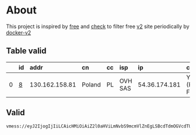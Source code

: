 
# About

This project is inspired by [free](https://github.com/freefq/free) and [check](https://github.com/yeahwu/check) to filter free [v2](https://github.com/v2fly/v2ray-core) site periodically by [docker-v2](https://hub.docker.com/r/v2ray/official)

    

## Table valid
|    | id                 | addr           | cn     | cc   | isp     | ip            | chatgpt          |
|---:|:-------------------|:---------------|:-------|:-----|:--------|:--------------|:-----------------|
|  0 | [8](config/8.json) | 130.162.158.81 | Poland | PL   | OVH SAS | 54.36.174.181 | Yes (Region: FR) |

## Valid
```
vmess://eyJ2IjogIjIiLCAicHMiOiAiZ2l0aHViLmNvbS9mcmVlZnEgLSBcdTdmOGVcdTU2ZmQgIDgiLCAiYWRkIjogIjEzMC4xNjIuMTU4LjgxIiwgInBvcnQiOiA4MCwgImlkIjogIjIxZDYwYjhjLWNkOWQtNGNiYy05YTY4LWIyOWNlN2QyOGVkOCIsICJhaWQiOiAwLCAic2N5IjogImF1dG8iLCAibmV0IjogIndzIiwgImhvc3QiOiAiMTgud3loa2FhMC5ncSIsICJwYXRoIjogIi9URzpAaGthYTAiLCAidGxzIjogIiJ9
```

